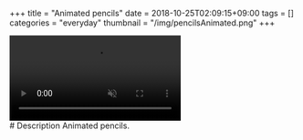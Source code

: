 +++
title = "Animated pencils"
date = 2018-10-25T02:09:15+09:00
tags = []
categories = "everyday"
thumbnail = "/img/pencilsAnimated.png"
+++

<div class="image">
<video autoplay muted loop id="vid" src="/video/pencilsAnim.mp4" type="video/mp4">
<img src="/img/pencils#2.png">
</div>

<div class="description">
# Description
Animated pencils.